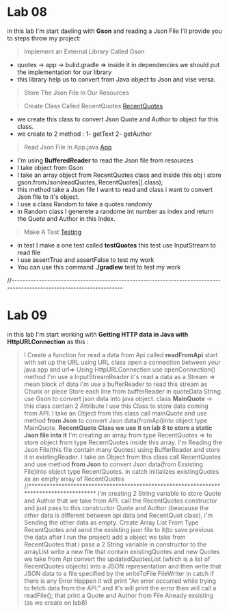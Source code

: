 # Lab 08
in this lab I'm start daeling with **Gson** and reading a Json File I'll provide you to steps throw my project:

> Implement an External Library Called Gson
- quotes -> app -> bulid.gradle => inside it in dependencies we should put the implementation for our library
- this library help us to convert from Java object to Json and vise versa.

> Store The Json File In Our Resources 


> Create Class Called RecentQuotes [RecentQuotes](app/src/main/java/quotes/RecentQuotes.java)
- we create this class to convert Json Quote and Author to object for this class.
- we create to 2 method : 1- getText 2- getAuthor

> Read Json File In App.java [App](app/src/main/java/quotes/App.java)
- I'm using **BufferedReader** to read the Json file from resources 
- I take object from Gson 
- I take an array object from RecentQuotes class and inside this obj i store gson.fromJson(readQuotes, RecentQuotes[].class);
- this method take a Json file I want to read and class i want to convert Json file to it's object.
- I use a class Random to take a quotes randomly 
- in Random class I generete a randome int number as index and return the Quote and Author in this Index.

> Make A Test [Testing](app/src/test/java/quotes/AppTest.java)
- in test I make a one test called **testQuotes** this test use InputStream to read file 
- I use assertTrue and assertFalse to test my work
-  You can use this command **./gradlew** test to test my work

//----------------------------------------------------------------------------------------------------------------------
# Lab 09
in this lab I'm start working with **Getting HTTP data in Java with HttpURLConnection** as this :
> I Create a function for read a data from Api called **readFromApi**
> start with set up the URL using URL class
> open a connection between your java app and url=> Using HttpURLConnection
> use openConnection() method
>  I'm use a InputStreamReader it's read a data as a Stream => mean block of data 
> I'm use a bufferReader to read this stream as Chunk or piece
> Store each line from bufferReader in quoteData String.
> use Gson to convert json data into java object.
> class **MainQuote** -> this class contain 2 Attribute I use this Class to store data coming from API.
> I take an Object from this class call mainQuote and use method **from Json** to convert Json data(fromApi)into object type MainQuote.
> **RecentQuote Class we use it on lab 8 to store a static Json file into it**
> I'm creating an array from type RecentQuotes => to store object from type RecentQuotes inside this array.
> I'm Reading the Json File(this file contain many Quotes) using BufferReader and store it in existingReader.
> I take an Object from this class call RecentQuotes and use method **from Json** to convert Json data(from Exsisting File)into object type RecentQuotes.
> in catch initializes existingQuotes as an empty array of RecentQuotes
//****************************************************************************************
> I'm creating 2 String variable to store Quote and Author that we take from API.
> call the RecentQuotes constructor and just pass to this constructor Quote and Author (beacause the other data is different between api data and RecentQuot class), i'm Sending the other data as empty.
> Create Array List From Type RecentQuotes and send the exsisting json file to it(to save previous the data after I run the project)
> add a object we take from RecentQuotes that i pass a 2 String variable in constructor to the arrayList
> write a new file that contain existingQuotes and new Quotes we take from Api
> convert the updatedQuotesList (which is a list of RecentQuotes objects) into a JSON representation and then write that JSON data to a file specified by the writeToFile FileWriter
> in catch if there is any Error Happen it will print "An error occurred while trying to fetch data from the API."
and it's will print the error then will call a readFile(); that print a Quote and Author from File Already exsisting (as we create on lab8)
